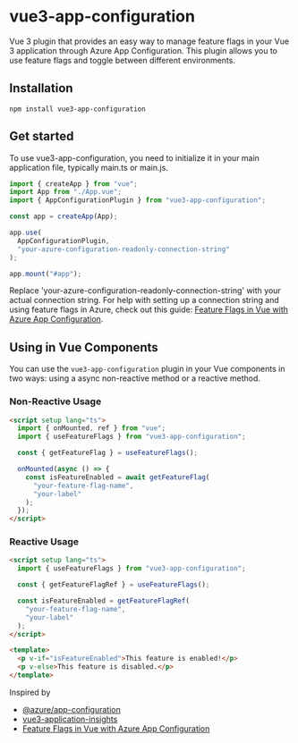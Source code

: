 # vue3-app-configuration

Vue 3 plugin that provides an easy way to manage feature flags in your Vue 3 application through Azure App Configuration. This plugin allows you to use feature flags and toggle between different environments.

## Installation

```
npm install vue3-app-configuration
```

## Get started

To use vue3-app-configuration, you need to initialize it in your main application file, typically main.ts or main.js.

```ts
import { createApp } from "vue";
import App from "./App.vue";
import { AppConfigurationPlugin } from "vue3-app-configuration";

const app = createApp(App);

app.use(
  AppConfigurationPlugin,
  "your-azure-configuration-readonly-connection-string"
);

app.mount("#app");
```

Replace 'your-azure-configuration-readonly-connection-string' with your actual connection string. For help with setting up a connection string and using feature flags in Azure, check out this guide: [Feature Flags in Vue with Azure App Configuration](https://www.tvaidyan.com/2022/07/14/feature-flags-in-vue-with-azure-app-configuration).

## Using in Vue Components

You can use the `vue3-app-configuration` plugin in your Vue components in two ways: using a async non-reactive method or a reactive method.

### Non-Reactive Usage

```html
<script setup lang="ts">
  import { onMounted, ref } from "vue";
  import { useFeatureFlags } from "vue3-app-configuration";

  const { getFeatureFlag } = useFeatureFlags();

  onMounted(async () => {
    const isFeatureEnabled = await getFeatureFlag(
      "your-feature-flag-name",
      "your-label"
    );
  });
</script>
```

### Reactive Usage

```html
<script setup lang="ts">
  import { useFeatureFlags } from "vue3-app-configuration";

  const { getFeatureFlagRef } = useFeatureFlags();

  const isFeatureEnabled = getFeatureFlagRef(
    "your-feature-flag-name",
    "your-label"
  );
</script>

<template>
  <p v-if="isFeatureEnabled">This feature is enabled!</p>
  <p v-else>This feature is disabled.</p>
</template>
```

Inspired by

- [@azure/app-configuration](https://www.npmjs.com/package/@azure/app-configuration)
- [vue3-application-insights](https://www.npmjs.com/package/vue3-application-insights)
- [Feature Flags in Vue with Azure App Configuration](https://www.tvaidyan.com/2022/07/14/feature-flags-in-vue-with-azure-app-configuration)
